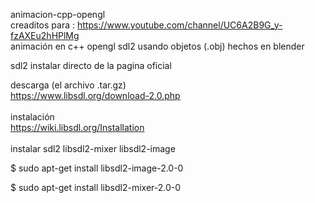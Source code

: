 animacion-cpp-opengl<br>
creaditos para : https://www.youtube.com/channel/UC6A2B9G_y-fzAXEu2hHPlMg<br>
animación en c++ opengl sdl2 usando objetos (.obj) hechos en blender<br>

sdl2 instalar directo de la pagina oficial

descarga (el archivo .tar.gz)<br>
  https://www.libsdl.org/download-2.0.php
<br><br>
instalación <br>
  https://wiki.libsdl.org/Installation
<br><br>
instalar sdl2 libsdl2-mixer libsdl2-image

$ sudo apt-get install libsdl2-image-2.0-0

$ sudo apt-get install libsdl2-mixer-2.0-0
